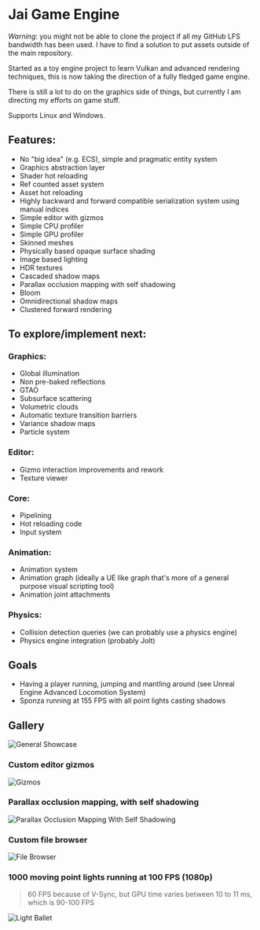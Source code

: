# Jai Game Engine
*Warning*: you might not be able to clone the project if all my GitHub LFS bandwidth has been used. I have to find a solution to put assets outside of the main repository.

Started as a toy engine project to learn Vulkan and advanced rendering techniques, this is now taking the direction of a fully fledged game engine.

There is still a lot to do on the graphics side of things, but currently I am directing my efforts on game stuff.

Supports Linux and Windows.

## Features:
* No "big idea" (e.g. ECS), simple and pragmatic entity system
* Graphics abstraction layer
* Shader hot reloading
* Ref counted asset system
* Asset hot reloading
* Highly backward and forward compatible serialization system using manual indices
* Simple editor with gizmos
* Simple CPU profiler
* Simple GPU profiler
* Skinned meshes
* Physically based opaque surface shading
* Image based lighting
* HDR textures
* Cascaded shadow maps
* Parallax occlusion mapping with self shadowing
* Bloom
* Omnidirectional shadow maps
* Clustered forward rendering

## To explore/implement next:
### Graphics:
* Global illumination
* Non pre-baked reflections
* GTAO
* Subsurface scattering
* Volumetric clouds
* Automatic texture transition barriers
* Variance shadow maps
* Particle system
### Editor:
* Gizmo interaction improvements and rework
* Texture viewer
### Core:
* Pipelining
* Hot reloading code
* Input system
### Animation:
* Animation system
* Animation graph (ideally a UE like graph that's more of a general purpose visual scripting tool)
* Animation joint attachments
### Physics:
* Collision detection queries (we can probably use a physics engine)
* Physics engine integration (probably Jolt)

## Goals
* Having a player running, jumping and mantling around (see Unreal Engine Advanced Locomotion System)
* Sponza running at 155 FPS with all point lights casting shadows

## Gallery
![General Showcase](Screenshots/general_showcase.png)
### Custom editor gizmos
![Gizmos](Screenshots/gizmo.gif)
### Parallax occlusion mapping, with self shadowing
![Parallax Occlusion Mapping With Self Shadowing](Screenshots/parallax_occlusion_mapping_with_shadows.gif)
### Custom file browser
![File Browser](Screenshots/file_browser.png)
### 1000 moving point lights running at 100 FPS (1080p)
> 60 FPS because of V-Sync, but GPU time varies between 10 to 11 ms, which is 90-100 FPS

![Light Ballet](Screenshots/light_ballet.png)
